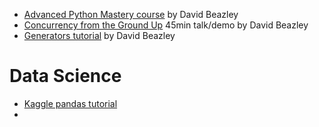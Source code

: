 - [Advanced Python Mastery course](https://github.com/dabeaz-course/python-mastery) by David Beazley
- [Concurrency from the Ground Up](https://www.youtube.com/watch?v=MCs5OvhV9S4) 45min talk/demo by David Beazley
- [Generators tutorial](https://www.dabeaz.com/generators/) by David Beazley

# Data Science

- [ Kaggle pandas tutorial](https://www.kaggle.com/learn/pandas)
- 